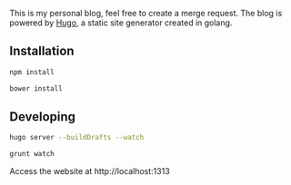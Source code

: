 This is my personal blog, feel free to create a merge request. The blog is powered by [Hugo](http://gohugo.io), 
a static site generator created in golang.

## Installation

~~~ bash
npm install
~~~

~~~ bash
bower install
~~~

## Developing

~~~ bash
hugo server --buildDrafts --watch
~~~

~~~ bash
grunt watch
~~~

Access the website at http://localhost:1313